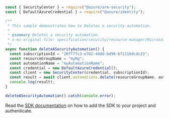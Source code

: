 ```javascript
const { SecurityCenter } = require("@azure/arm-security");
const { DefaultAzureCredential } = require("@azure/identity");

/**
 * This sample demonstrates how to Deletes a security automation.
 *
 * @summary Deletes a security automation.
 * x-ms-original-file: specification/security/resource-manager/Microsoft.Security/preview/2019-01-01-preview/examples/Automations/DeleteAutomation_example.json
 */
async function deleteASecurityAutomation() {
  const subscriptionId = "20ff7fc3-e762-44dd-bd96-b71116dcdc23";
  const resourceGroupName = "myRg";
  const automationName = "myAutomationName";
  const credential = new DefaultAzureCredential();
  const client = new SecurityCenter(credential, subscriptionId);
  const result = await client.automations.delete(resourceGroupName, automationName);
  console.log(result);
}

deleteASecurityAutomation().catch(console.error);
```

Read the [SDK documentation](https://github.com/Azure/azure-sdk-for-js/blob/%40azure%2Farm-security_5.0.0/sdk/security/arm-security/README.md) on how to add the SDK to your project and authenticate.

